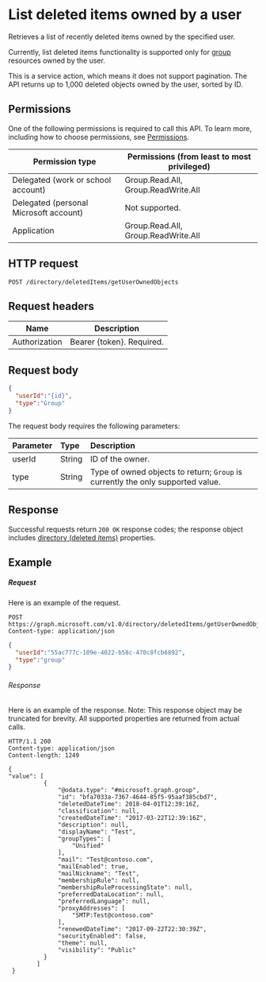# **List deleted items owned by a user**

Retrieves a list of recently deleted items owned by the specified user.  

Currently, list deleted items functionality is supported only for [group](../resources/group.md) resources owned by the user.

This is a service action, which means it does not support pagination.  The API returns up to 1,000 deleted objects owned by the user, sorted by ID.

## Permissions

One of the following permissions is required to call this API. To learn
more, including how to choose permissions, see
[Permissions](https://developer.microsoft.com/en-us/graph/docs/concepts/permissions_reference).

| Permission type | Permissions (from least to most privileged) |
| --- | --- |
| Delegated (work or school account) | Group.Read.All, Group.ReadWrite.All |
| Delegated (personal Microsoft account) |  Not supported. |
| Application | Group.Read.All, Group.ReadWrite.All  |

## HTTP request

``` http
POST /directory/deletedItems/getUserOwnedObjects
```

## Request headers

| Name          | Description               |
| ------------- | ------------------------- |
| Authorization | Bearer {token}. Required. |

## Request body

```json
{
  "userId":"{id}",
  "type":"Group"
}
```

The request body requires the following parameters:

| Parameter    | Type |Description|
|:---------------|:--------|:----------|
|userId|String|ID of the owner.|
|type|String|Type of owned objects to return; `Group` is currently the only supported value.|


## Response

Successful requests return `200 OK` response codes; the response object includes [directory (deleted items)](../resources/directory.md) properties.

## Example

##### Request

Here is an example of the request.

``` http
POST https://graph.microsoft.com/v1.0/directory/deletedItems/getUserOwnedObjects
Content-type: application/json
```

``` json
{
  "userId":"55ac777c-109e-4022-b58c-470c8fcb6892",
  "type":"group"
}
```

###### Response

Here is an example of the response. Note: This response object may be truncated for brevity. All supported properties are returned
from actual calls.

``` http
HTTP/1.1 200
Content-type: application/json
Content-length: 1249

{
"value": [
          {
              "@odata.type": "#microsoft.graph.group",
              "id": "bfa7033a-7367-4644-85f5-95aaf385cbd7",
              "deletedDateTime": 2018-04-01T12:39:16Z,
              "classification": null,
              "createdDateTime": "2017-03-22T12:39:16Z",
              "description": null,
              "displayName": "Test",
              "groupTypes": [
                  "Unified"
              ],
              "mail": "Test@contoso.com",
              "mailEnabled": true,
              "mailNickname": "Test",
              "membershipRule": null,
              "membershipRuleProcessingState": null,
              "preferredDataLocation": null,
              "preferredLanguage": null,
              "proxyAddresses": [
                  "SMTP:Test@contoso.com"
              ],
              "renewedDateTime": "2017-09-22T22:30:39Z",
              "securityEnabled": false,
              "theme": null,
              "visibility": "Public"
          } 
        ]
 }
```


